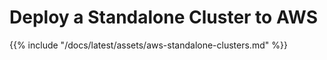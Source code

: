 # Deploy a Standalone Cluster to AWS

{{% include "/docs/latest/assets/aws-standalone-clusters.md" %}}
